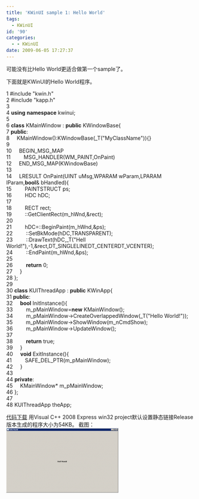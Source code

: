 ```yaml
---
title: 'KWinUI sample 1: Hello World'
tags:
  - KWinUI
id: '90'
categories:
  - - KWinUI
date: 2009-06-05 17:27:37
---
```


可能没有比Hello World更适合做第一个sample了。

下面就是KWinUI的Hello World程序。
<!-- more -->
 1 #include "kwin.h"  
 2 #include "kapp.h"  
 3  
 4 **using** **namespace** kwinui;  
 5  
 6 **class** KMainWindow : **public** KWindowBase<KMainWindow>{  
 7 **public**:  
 8     KMainWindow():KWindowBase<KMainWindow>(_T("MyClassName")){}  
 9  
10     BEGIN_MSG_MAP  
11         MSG_HANDLER(WM_PAINT,OnPaint)  
12     END_MSG_MAP(KWindowBase<KMainWindow>)  
13  
14     LRESULT OnPaint(UINT uMsg,WPARAM wParam,LPARAM lParam,**bool**& bHandled){  
15         PAINTSTRUCT ps;  
16         HDC hDC;  
17  
18         RECT rect;  
19         ::GetClientRect(m_hWnd,&rect);  
20           
21         hDC=::BeginPaint(m_hWnd,&ps);  
22         ::SetBkMode(hDC,TRANSPARENT);  
23         ::DrawText(hDC,_T("Hell World!"),-1,&rect,DT_SINGLELINEDT_CENTERDT_VCENTER);  
24         ::EndPaint(m_hWnd,&ps);  
25  
26         **return** 0;  
27     }  
28 };  
29  
30 **class** KUIThreadApp : **public** KWinApp<KUIThreadApp>{  
31 **public**:  
32     **bool** InitInstance(){  
33         m_pMainWindow=**new** KMainWindow();  
34         m_pMainWindow->CreateOverlappedWindow(_T("Hello World!"));  
35         m_pMainWindow->ShowWindow(m_nCmdShow);  
36         m_pMainWindow->UpdateWindow();  
37  
38         **return** true;  
39     }  
40     **void** ExitInstance(){  
41         SAFE_DEL_PTR(m_pMainWindow);  
42     }  
43       
44 **private**:  
45     KMainWindow* m_pMainWindow;  
46 };  
47  
48 KUIThreadApp theApp;  

[代码下载](/downloads/kwinui/samples/hello.cpp)
用Visual C++ 2008 Express win32 project默认设置静态链接Release版本生成的程序大小为54KB。
截图：[![hello](/images/2009/06/hello-300x173.png "hello")](/images/2009/06/hello.png)